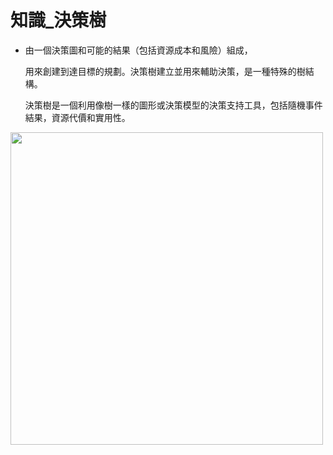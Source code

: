 
# 知識_決策樹


- 由一個決策圖和可能的結果（包括資源成本和風險）組成，

  用來創建到達目標的規劃。決策樹建立並用來輔助決策，是一種特殊的樹結構。
  
  決策樹是一個利用像樹一樣的圖形或決策模型的決策支持工具，包括隨機事件結果，資源代價和實用性。


<img src="Django運行架構.png" width="500">
